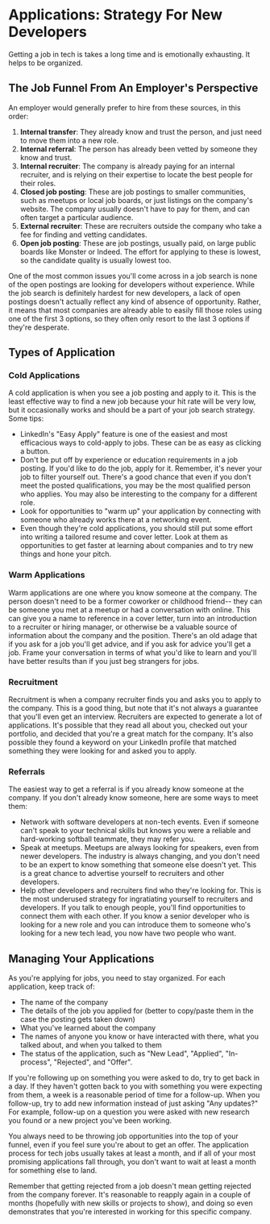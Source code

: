 # Applications: Strategy For New Developers

Getting a job in tech is takes a long time and is emotionally exhausting. It helps to be organized.

## The Job Funnel From An Employer's Perspective

An employer would generally prefer to hire from these sources, in this order:

1. **Internal transfer**: They already know and trust the person, and just need to move them into a new role.
2. **Internal referral**: The person has already been vetted by someone they know and trust.
3. **Internal recruiter**: The company is already paying for an internal recruiter, and is relying on their expertise to locate the best people for their roles.
4. **Closed job posting**: These are job postings to smaller communities, such as meetups or local job boards, or just listings on the company's website. The company usually doesn't have to pay for them, and can often target a particular audience.
5. **External recruiter**: These are recruiters outside the company who take a fee for finding and vetting candidates.
6. **Open job posting**: These are job postings, usually paid, on large public boards like Monster or Indeed. The effort for applying to these is lowest, so the candidate quality is usually lowest too.

One of the most common issues you'll come across in a job search is none of the open postings are looking for developers without experience. While the job search is definitely hardest for new developers, a lack of open postings doesn't actually reflect any kind of absence of opportunity. Rather, it means that most companies are already able to easily fill those roles using one of the first 3 options, so they often only resort to the last 3 options if they're desperate.

## Types of Application

### Cold Applications

A cold application is when you see a job posting and apply to it. This is the least effective way to find a new job because your hit rate will be very low, but it occasionally works and should be a part of your job search strategy. Some tips:

* LinkedIn's "Easy Apply" feature is one of the easiest and most efficacious ways to cold-apply to jobs. These can be as easy as clicking a button.
* Don't be put off by experience or education requirements in a job posting. If you'd like to do the job, apply for it. Remember, it's never your job to filter yourself out. There's a good chance that even if you don't meet the posted qualifications, you may be the most qualified person who applies. You may also be interesting to the company for a different role.
* Look for opportunities to "warm up" your application by connecting with someone who already works there at a networking event.
* Even though they're cold applications, you should still put some effort into writing a tailored resume and cover letter. Look at them as opportunities to get faster at learning about companies and to try new things and hone your pitch.

### Warm Applications

Warm applications are one where you know someone at the company. The person doesn't need to be a former coworker or childhood friend-- they can be someone you met at a meetup or had a conversation with online. This can give you a name to reference in a cover letter, turn into an introduction to a recruiter or hiring manager, or otherwise be a valuable source of information about the company and the position. There's an old adage that if you ask for a job you'll get advice, and if you ask for advice you'll get a job. Frame your conversation in terms of what you'd like to learn and you'll have better results than if you just beg strangers for jobs.

### Recruitment

Recruitment is when a company recruiter finds you and asks you to apply to the company. This is a good thing, but note that it's not always a guarantee that you'll even get an interview. Recruiters are expected to generate a lot of applications. It's possible that they read all about you, checked out your portfolio, and decided that you're a great match for the company. It's also possible they found a keyword on your LinkedIn profile that matched something they were looking for and asked you to apply.

### Referrals

The easiest way to get a referral is if you already know someone at the company. If you don't already know someone, here are some ways to meet them:

* Network with software developers at non-tech events. Even if someone can't speak to your technical skills but knows you were a reliable and hard-working softball teammate, they may refer you.
* Speak at meetups. Meetups are always looking for speakers, even from newer developers. The industry is always changing, and you don't need to be an expert to know something that someone else doesn't yet. This is a great chance to advertise yourself to recruiters and other developers.
* Help other developers and recruiters find who they're looking for. This is the most underused strategy for ingratiating yourself to recruiters and developers. If you talk to enough people, you'll find opportunities to connect them with each other. If you know a senior developer who is looking for a new role and you can introduce them to someone who's looking for a new tech lead, you now have two people who want.

## Managing Your Applications

As you're applying for jobs, you need to stay organized. For each application, keep track of:

* The name of the company
* The details of the job you applied for (better to copy/paste them in the case the posting gets taken down)
* What you've learned about the company
* The names of anyone you know or have interacted with there, what you talked about, and when you talked to them
* The status of the application, such as "New Lead", "Applied", "In-process", "Rejected", and "Offer".

If you're following up on something you were asked to do, try to get back in a day. If they haven't gotten back to you with something you were expecting from them, a week is a reasonable period of time for a follow-up. When you follow-up, try to add new information instead of just asking "Any updates?" For example, follow-up on a question you were asked with new research you found or a new project you've been working.

You always need to be throwing job opportunities into the top of your funnel, even if you feel sure you're about to get an offer. The application process for tech jobs usually takes at least a month, and if all of your most promising applications fall through, you don't want to wait at least a month for something else to land.

Remember that getting rejected from a job doesn't mean getting rejected from the company forever. It's reasonable to reapply again in a couple of months (hopefully with new skills or projects to show), and doing so even demonstrates that you're interested in working for this specific company.
